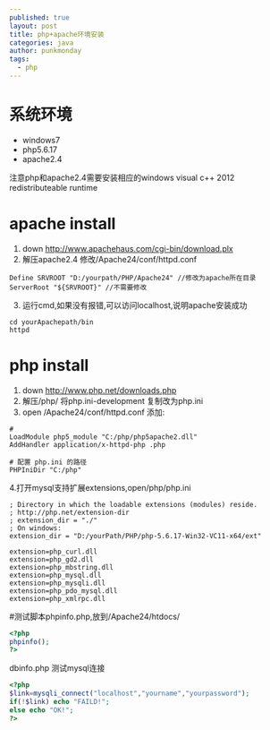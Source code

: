 ```yaml
---
published: true
layout: post
title: php+apache环境安装
categories: java
author: punkmonday
tags: 
  - php
---
```


# 系统环境

* windows7
* php5.6.17
* apache2.4

注意php和apache2.4需要安装相应的windows visual c++ 2012 redistributeable runtime

# apache install

1. down http://www.apachehaus.com/cgi-bin/download.plx
2. 解压apache2.4 修改/Apache24/conf/httpd.conf
```
Define SRVROOT "D:/yourpath/PHP/Apache24" //修改为apache所在目录
ServerRoot "${SRVROOT}" //不需要修改
```
3. 运行cmd,如果没有报错,可以访问localhost,说明apache安装成功
```
cd yourApachepath/bin
httpd
```

# php install
1. down http://www.php.net/downloads.php
2. 解压/php/ 将php.ini-development 复制改为php.ini
3. open /Apache24/conf/httpd.conf 添加:

```
# 
LoadModule php5_module "C:/php/php5apache2.dll"
AddHandler application/x-httpd-php .php

# 配置 php.ini 的路径
PHPIniDir "C:/php"

```

4.打开mysql支持扩展extensions,open/php/php.ini

```
; Directory in which the loadable extensions (modules) reside.
; http://php.net/extension-dir
; extension_dir = "./"
; On windows:
extension_dir = "D:/yourPath/PHP/php-5.6.17-Win32-VC11-x64/ext"
```

```
extension=php_curl.dll
extension=php_gd2.dll
extension=php_mbstring.dll
extension=php_mysql.dll
extension=php_mysqli.dll
extension=php_pdo_mysql.dll
extension=php_xmlrpc.dll
```

#测试脚本phpinfo.php,放到/Apache24/htdocs/

```php
<?php
phpinfo();
?>
```

dbinfo.php 测试mysql连接
```php
<?php
$link=mysqli_connect("localhost","yourname","yourpassword");
if(!$link) echo "FAILD!";
else echo "OK!";
?>
```
